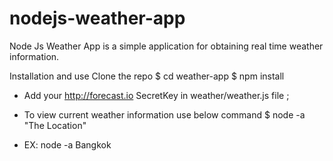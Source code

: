 # nodejs-weather-app
Node Js Weather App is a simple application for obtaining real time weather information.

Installation and use
Clone the repo
$ cd weather-app
$ npm install
- Add your http://forecast.io SecretKey in weather/weather.js file ;

- To view current weather information use below command
 $ node  -a "The Location"
-  EX: node -a Bangkok
